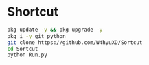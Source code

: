 # Shortcut

```bash
pkg update -y && pkg upgrade -y
pkg i -y git python
git clone https://github.com/W4hyuXD/Sortcut
cd Sortcut
python Run.py
```
